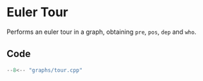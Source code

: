 # Euler Tour

Performs an euler tour in a graph, obtaining `pre`, `pos`, `dep` and `who`.

## Code

```cpp title="Euler Tour"
--8<-- "graphs/tour.cpp"
```